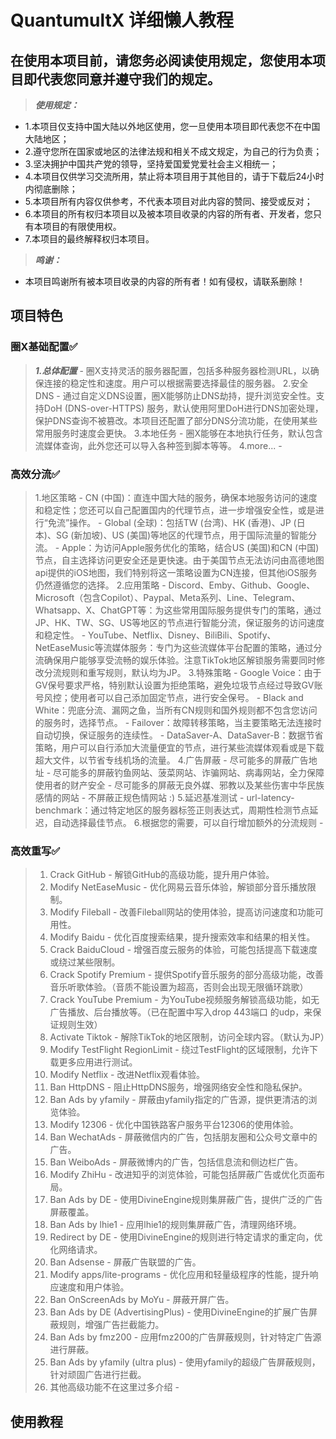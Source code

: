 # QuantumultX 详细懒人教程


## 在使用本项目前，请您务必阅读使用规定，您使用本项目即代表您同意并遵守我们的规定。
> ***使用规定：***
  - 1.本项目仅支持中国大陆以外地区使用，您一旦使用本项目即代表您不在中国大陆地区；
  - 2.遵守您所在国家或地区的法律法规和相关不成文规定，为自己的行为负责；
  - 3.坚决拥护中国共产党的领导，坚持爱国爱党爱社会主义相统一；
  - 4.本项目仅供学习交流所用，禁止将本项目用于其他目的，请于下载后24小时内彻底删除；
  - 5.本项目所有内容仅供参考，不代表本项目对此内容的赞同、接受或反对；
  - 6.本项目的所有权归本项目以及被本项目收录的内容的所有者、开发者，您只有本项目的有限使用权。
  - 7.本项目的最终解释权归本项目。
> ***鸣谢：***
  - 本项目鸣谢所有被本项目收录的内容的所有者！如有侵权，请联系删除！


## 项目特色
### 圈X基础配置✅
   > ***1.总体配置***
     - 圈X支持灵活的服务器配置，包括多种服务器检测URL，以确保连接的稳定性和速度。用户可以根据需要选择最佳的服务器。
   > 2.安全DNS
     - 通过自定义DNS设置，圈X能够防止DNS劫持，提升浏览安全性。支持DoH (DNS-over-HTTPS) 服务，默认使用阿里DoH进行DNS加密处理，保护DNS查询不被篡改。本项目还配置了部分DNS分流功能，在使用某些常用服务时速度会更快。
   > 3.本地任务
     - 圈X能够在本地执行任务，默认包含流媒体查询，此外您还可以导入各种签到脚本等等。
   > 4.more...
     - 
### 高效分流✅
   > 1.地区策略
     - CN (中国)：直连中国大陆的服务，确保本地服务访问的速度和稳定性；您还可以自己配置国内的代理节点，进一步增强安全性，或是进行“免流”操作。
     - Global (全球)：包括TW (台湾)、HK (香港)、JP (日本)、SG (新加坡)、US (美国)等地区的代理节点，用于国际流量的智能分流。
     - Apple：为访问Apple服务优化的策略，结合US (美国)和CN (中国)节点，自主选择访问更安全还是更快速。由于美国节点无法访问由高德地图api提供的iOS地图，我们特别将这一策略设置为CN连接，但其他iOS服务仍然遵循您的选择。
   > 2.应用策略
     - Discord、Emby、Github、Google、Microsoft（包含Copilot）、Paypal、Meta系列、Line、Telegram、Whatsapp、X、ChatGPT等：为这些常用国际服务提供专门的策略，通过JP、HK、TW、SG、US等地区的节点进行智能分流，保证服务的访问速度和稳定性。
     - YouTube、Netflix、Disney、BiliBili、Spotify、NetEaseMusic等流媒体服务：专门为这些流媒体平台配置的策略，通过分流确保用户能够享受流畅的娱乐体验。注意TikTok地区解锁服务需要同时修改分流规则和重写规则，默认均为JP。
   > 3.特殊策略
     - Google Voice：由于GV保号要求严格，特别默认设置为拒绝策略，避免垃圾节点经过导致GV账号风控；使用者可以自己添加固定节点，进行安全保号。
     - Black and White：兜底分流、漏网之鱼，当所有CN规则和国外规则都不包含您访问的服务时，选择节点。
     - Failover：故障转移策略，当主要策略无法连接时自动切换，保证服务的连续性。
     - DataSaver-A、DataSaver-B：数据节省策略，用户可以自行添加大流量便宜的节点，进行某些流媒体观看或是下载超大文件，以节省专线机场的流量。
   > 4.广告屏蔽
     - 尽可能多的屏蔽广告地址
     - 尽可能多的屏蔽钓鱼网站、菠菜网站、诈骗网站、病毒网站，全力保障使用者的财产安全
     - 尽可能多的屏蔽无良外媒、邪教以及某些伤害中华民族感情的网站
     - 不屏蔽正规色情网站 :) 
   > 5.延迟基准测试
     - url-latency-benchmark：通过特定地区的服务器标签正则表达式，周期性检测节点延迟，自动选择最佳节点。
   > 6.根据您的需要，可以自行增加额外的分流规则
     - 
### 高效重写✅
   > 1. Crack GitHub
     - 解锁GitHub的高级功能，提升用户体验。
   > 2. Modify NetEaseMusic
     - 优化网易云音乐体验，解锁部分音乐播放限制。
   > 3. Modify Fileball
     - 改善Fileball网站的使用体验，提高访问速度和功能可用性。
   > 4. Modify Baidu
     - 优化百度搜索结果，提升搜索效率和结果的相关性。
   > 5. Crack BaiduCloud
     - 增强百度云服务的体验，可能包括提高下载速度或绕过某些限制。
   > 6. Crack Spotify Premium
     - 提供Spotify音乐服务的部分高级功能，改善音乐听歌体验。（音质不能设置为超高，否则会出现无限循环跳歌）
   > 7. Crack YouTube Premium
     - 为YouTube视频服务解锁高级功能，如无广告播放、后台播放等。（已在配置中写入drop 443端口 的udp，来保证规则生效）
   > 8. Activate Tiktok
     - 解除TikTok的地区限制，访问全球内容。（默认为JP）
   > 9. Modify TestFlight RegionLimit
     - 绕过TestFlight的区域限制，允许下载更多应用进行测试。
   > 10. Modify Netflix
     - 改进Netflix观看体验。
   > 11. Ban HttpDNS
     - 阻止HttpDNS服务，增强网络安全性和隐私保护。
   > 12. Ban Ads by yfamily
     - 屏蔽由yfamily指定的广告源，提供更清洁的浏览体验。
   > 13. Modify 12306
     - 优化中国铁路客户服务平台12306的使用体验。
   > 14. Ban WechatAds
     - 屏蔽微信内的广告，包括朋友圈和公众号文章中的广告。
   > 15. Ban WeiboAds
     - 屏蔽微博内的广告，包括信息流和侧边栏广告。
   > 16. Modify ZhiHu
     - 改进知乎的浏览体验，可能包括屏蔽广告或优化页面布局。
   > 17. Ban Ads by DE
     - 使用DivineEngine规则集屏蔽广告，提供广泛的广告屏蔽覆盖。
   > 18. Ban Ads by lhie1
     - 应用lhie1的规则集屏蔽广告，清理网络环境。
   > 19. Redirect by DE
     - 使用DivineEngine的规则进行特定请求的重定向，优化网络请求。
   > 20. Ban Adsense
     - 屏蔽广告联盟的广告。
   > 21. Modify apps/lite-programs
     - 优化应用和轻量级程序的性能，提升响应速度和用户体验。
   > 22. Ban OnScreenAds by MoYu
     - 屏蔽开屏广告。
   > 23. Ban Ads by DE (AdvertisingPlus)
     - 使用DivineEngine的扩展广告屏蔽规则，增强广告拦截能力。
   > 24. Ban Ads by fmz200
     - 应用fmz200的广告屏蔽规则，针对特定广告源进行屏蔽。
   > 25. Ban Ads by yfamily (ultra plus)
     - 使用yfamily的超级广告屏蔽规则，针对顽固广告进行拦截。
   > 26. 其他高级功能不在这里过多介绍
     - 


## 使用教程
